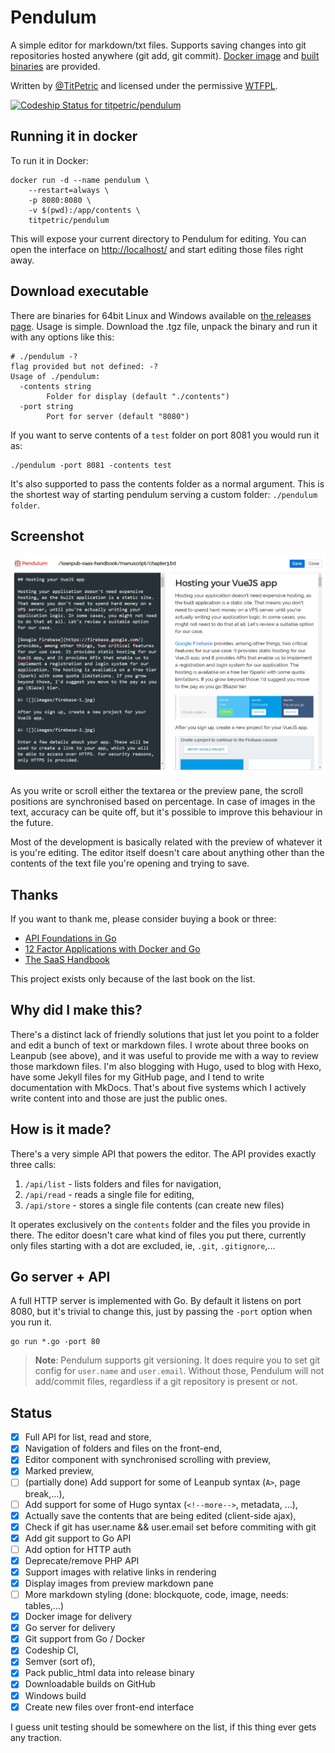 # Pendulum

A simple editor for markdown/txt files. Supports saving changes into git repositories hosted anywhere (git add, git commit).
[Docker image](https://hub.docker.com/r/titpetric/pendulum) and [built binaries](https://github.com/titpetric/pendulum/releases) are provided.

Written by [@TitPetric](https://twitter.com/TitPetric) and licensed under the permissive [WTFPL](http://www.wtfpl.net/txt/copying/).

[![Codeship Status for titpetric/pendulum](https://app.codeship.com/projects/88ecf220-6806-0135-7d43-4a6204a3e72a/status?branch=master)](https://app.codeship.com/projects/241162)

## Running it in docker

To run it in Docker:

~~~
docker run -d --name pendulum \
	--restart=always \
	-p 8080:8080 \
	-v $(pwd):/app/contents \
	titpetric/pendulum
~~~

This will expose your current directory to Pendulum for editing. You can open the interface on
[http://localhost/](http://localhost/) and start editing those files right away.

## Download executable

There are binaries for 64bit Linux and Windows available on [the releases page](https://github.com/titpetric/pendulum/releases/latest).
Usage is simple. Download the .tgz file, unpack the binary and run it with any options like this:

~~~
# ./pendulum -?
flag provided but not defined: -?
Usage of ./pendulum:
  -contents string
        Folder for display (default "./contents")
  -port string
        Port for server (default "8080")
~~~

If you want to serve contents of a `test` folder on port 8081 you would run it as:

~~~
./pendulum -port 8081 -contents test
~~~

It's also supported to pass the contents folder as a normal argument. This is the shortest way
of starting pendulum serving a custom folder: `./pendulum folder`.

## Screenshot

![](images/pendulum.png)

As you write or scroll either the textarea or the preview pane, the scroll positions are synchronised
based on percentage. In case of images in the text, accuracy can be quite off, but it's possible to
improve this behaviour in the future.

Most of the development is basically related with the preview of whatever it is you're
editing. The editor itself doesn't care about anything other than the contents of the text
file you're opening and trying to save.

## Thanks

If you want to thank me, please consider buying a book or three:

- [API Foundations in Go](https://leanpub.com/api-foundations)
- [12 Factor Applications with Docker and Go](https://leanpub.com/12fa-docker-golang)
- [The SaaS Handbook](https://leanpub.com/saas-handbook)

This project exists only because of the last book on the list.

## Why did I make this?

There's a distinct lack of friendly solutions that just let you point to a folder and edit a bunch
of text or markdown files. I wrote about three books on Leanpub (see above), and it was useful to
provide me with a way to review those markdown files. I'm also blogging with Hugo, used to blog with
Hexo, have some Jekyll files for my GitHub page, and I tend to write documentation with MkDocs.
That's about five systems which I actively write content into and those are just the public ones.

## How is it made?

There's a very simple API that powers the editor. The API provides exactly three calls:

1. `/api/list` - lists folders and files for navigation,
2. `/api/read` - reads a single file for editing,
3. `/api/store` - stores a single file contents (can create new files)

It operates exclusively on the `contents` folder and the files you provide in there. The editor
doesn't care what kind of files you put there, currently only files starting with a dot are excluded,
ie, `.git`, `.gitignore`,...

## Go server + API

A full HTTP server is implemented with Go. By default it listens on port 8080, but it's trivial
to change this, just by passing the `-port` option when you run it.

~~~
go run *.go -port 80
~~~

> **Note**: Pendulum supports git versioning. It does require you to set git config for `user.name`
> and `user.email`. Without those, Pendulum will not add/commit files, regardless if a git repository
> is present or not.


## Status

- [x] Full API for list, read and store,
- [x] Navigation of folders and files on the front-end,
- [x] Editor component with synchronised scrolling with preview,
- [x] Marked preview,
- [ ] (partially done) Add support for some of Leanpub syntax (`A>`, page break,...),
- [ ] Add support for some of Hugo syntax (`<!--more-->`, metadata, ...),
- [x] Actually save the contents that are being edited (client-side ajax),
- [x] Check if git has user.name && user.email set before commiting with git
- [x] Add git support to Go API
- [ ] Add option for HTTP auth
- [x] Deprecate/remove PHP API
- [x] Support images with relative links in rendering
- [x] Display images from preview markdown pane
- [ ] More markdown styling (done: blockquote, code, image, needs: tables,...)
- [x] Docker image for delivery
- [x] Go server for delivery
- [x] Git support from Go / Docker
- [x] Codeship CI,
- [x] Semver (sort of),
- [x] Pack public_html data into release binary
- [x] Downloadable builds on GitHub
- [x] Windows build
- [x] Create new files over front-end interface

I guess unit testing should be somewhere on the list, if this thing ever gets any traction.
